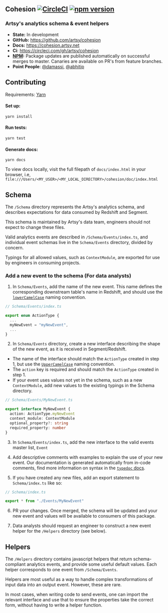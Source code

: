## Cohesion [![CircleCI][circle_badge]][circleci] [![npm version][npm_badge]][npm]

### Artsy's analytics schema &amp; event helpers

- **State:** In development
- **GitHub:** https://github.com/artsy/cohesion
- **Docs:** https://cohesion.artsy.net
- **Ci**: https://circleci.com/gh/artsy/cohesion
- **[NPM](https://www.npmjs.com/package/@artsy/cohesion):** Package updates are published automatically on successful merges to master. Canaries are available on PR's from feature branches.
- **Point People**: [@damassi][], [@abhitip][]

## Contributing

Requirements: [Yarn][]

#### Set up:

```
yarn install
```

#### Run tests:

```
yarn test
```

#### Generate docs:

```
yarn docs
```

To view docs locally, visit the full filepath of `docs/index.html` in your browser, i.e, `file:///Users/<MY_USER>/<MY_LOCAL_DIRECTORY>/cohesion/doc/index.html`

## Schema

The `/Schema` directory represents the Artsy's analytics schema, and describes expectations for data consumed by Redshift and Segment.

This schema is maintained by Artsy's data team, engineers should not expect to change these files.

Valid analytics events are described in `/Schema/Events/index.ts`, and individual event schemas live in the `Schema/Events` directory, divided by concern.

Typings for all allowed values, such as `ContextModule`, are exported for use by engineers in consuming projects.

### Add a new event to the schema (For data analysts)

1. In `Schema/Events`, add the name of the new event. This name defines the corresponding downstream table's name in Redshift, and should use the [`lowerCamelCase`][lowercamelcase] naming convention.

```typescript
// Schema/Events/index.ts

export enum ActionType {
  ...
  myNewEvent = "myNewEvent",
  ...
}

```

2. In `Schema/Events` directory, create a new interface describing the shape of the new event, as it is received in Segment/Redshift.

- The name of the interface should match the `ActionType` created in step 1, but use the [`UpperCamelCase`][uppercamelcase] naming convention.
- The `action` key is required and should match the `ActionType` created in step 1.
- If your event uses values not yet in the schema, such as a new `ContextModule`, add new values to the existing typings in the Schema directory.

```typescript
// Schema/Events/MyNewEvent.ts

export interface MyNewEvent {
  action: ActionType.myNewEvent
  context_module: ContextModule
  optional_property?: string
  required_property: number
}
```

3. In `Schema/Events/index.ts`, add the new interface to the valid events master list, `Event`

4. Add descriptive comments with examples to explain the use of your new event. Our documentation is generated automatically from in-code comments, find more information on syntax in the [`typedoc` docs][typedoc_docs].

5. If you have created any new files, add an export statement to `Schema/index.ts` like so:

```typescript
// Schema/index.ts

export * from "./Events/MyNewEvent"
```

6. PR your changes. Once merged, the schema will be updated and your new event and values will be available to consumers of this package.

7. Data analysts should request an engineer to construct a new event helper for the `/Helpers` directory (see below).

## Helpers

The `/Helpers` directory contains javascript helpers that return schema-compliant analytics events, and provide some useful default values. Each helper corresponds to one event from `/Schema/Events`.

Helpers are most useful as a way to handle complex transformations of input data into an output event. However, these are rare.

In most cases, when writing code to send events, one can import the relevant interface and use that to ensure the properties take the correct form, without having to write a helper function.

[circle_badge]: https://circleci.com/gh/artsy/cohesion.svg?style=svg
[circleci]: https://circleci.com/gh/artsy/cohesion
[npm_badge]: https://badge.fury.io/js/%40artsy%2Fcohesion.svg
[npm]: https://www.npmjs.com/package/@artsy/2Fcohesion
[@damassi]: https://github.com/damassi
[@abhitip]: https://github.com/abhitip
[yarn]: https://classic.yarnpkg.com/en/docs/install/#mac-stable
[lowercamelcase]: https://wiki.c2.com/?LowerCamelCase
[uppercamelcase]: https://wiki.c2.com/?UpperCamelCase
[typedoc_docs]: https://typedoc.org/guides/doccomments

